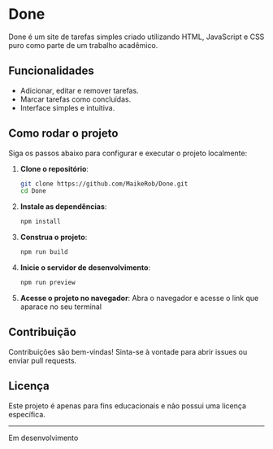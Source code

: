 # Done

Done é um site de tarefas simples criado utilizando HTML, JavaScript e CSS puro como parte de um trabalho acadêmico.

## Funcionalidades

- Adicionar, editar e remover tarefas.
- Marcar tarefas como concluídas.
- Interface simples e intuitiva.

## Como rodar o projeto

Siga os passos abaixo para configurar e executar o projeto localmente:

1. **Clone o repositório**:
    ```bash
    git clone https://github.com/MaikeRob/Done.git
    cd Done
    ```

2. **Instale as dependências**:
    ```bash
    npm install
    ```

3. **Construa o projeto**:
    ```bash
    npm run build
    ```

4. **Inicie o servidor de desenvolvimento**:
    ```bash
    npm run preview
    ```

5. **Acesse o projeto no navegador**:
    Abra o navegador e acesse o link que aparace no seu terminal

## Contribuição

Contribuições são bem-vindas! Sinta-se à vontade para abrir issues ou enviar pull requests.

## Licença

Este projeto é apenas para fins educacionais e não possui uma licença específica.

-------
Em desenvolvimento